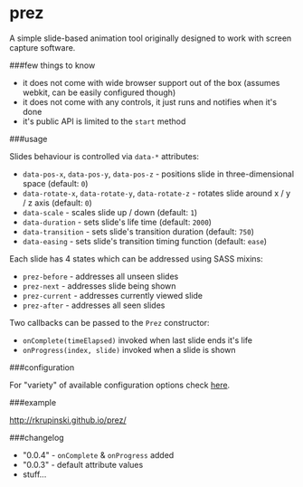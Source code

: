 prez
====

A simple slide-based animation tool originally designed to work with screen capture software.

###few things to know

* it does not come with wide browser support out of the box (assumes webkit, can be easily configured though)
* it does not come with any controls, it just runs and notifies when it's done
* it's public API is limited to the `start` method

###usage

Slides behaviour is controlled via `data-*` attributes:

* `data-pos-x`, `data-pos-y`, `data-pos-z` - positions slide in three-dimensional space (default: `0`)
* `data-rotate-x`, `data-rotate-y`, `data-rotate-z` - rotates slide around x / y / z axis (default: `0`)
* `data-scale` - scales slide up / down (default: `1`)
* `data-duration` - sets slide's life time (default: `2000`)
* `data-transition` - sets slide's transition duration (default: `750`)
* `data-easing` - sets slide's transition timing function (default: `ease`)

Each slide has 4 states which can be addressed using SASS mixins:

* `prez-before` - addresses all unseen slides
* `prez-next` - addresses slide being shown
* `prez-current` - addresses currently viewed slide
* `prez-after` - addresses all seen slides

Two callbacks can be passed to the `Prez` constructor:

* `onComplete(timeElapsed)` invoked when last slide ends it's life
* `onProgress(index, slide)` invoked when a slide is shown

###configuration

For "variety" of available configuration options check [here](https://github.com/rkrupinski/prez/blob/master/js/config.js).

###example

http://rkrupinski.github.io/prez/

###changelog

* "0.0.4" - `onComplete` & `onProgress` added
* "0.0.3" - default attribute values
* stuff...
